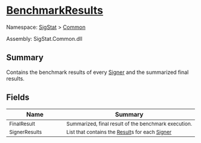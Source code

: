 # [BenchmarkResults](./BenchmarkResults.md)

Namespace: [SigStat]() > [Common](./README.md)

Assembly: SigStat.Common.dll

## Summary
Contains the benchmark results of every [Signer](https://github.com/hargitomi97/sigstat/blob/master/docs/md/SigStat/Common/Signer.md) and the summarized final results.

## Fields

| Name | Summary | 
| --- | --- | 
| <sub>FinalResult</sub><img width=50>| <sub>Summarized, final result of the benchmark execution.</sub>| <br>
| <sub>SignerResults</sub><img width=50>| <sub>List that contains the [Result](https://github.com/hargitomi97/sigstat/blob/master/docs/md/SigStat/Common/Result.md)s for each [Signer](https://github.com/hargitomi97/sigstat/blob/master/docs/md/SigStat/Common/Signer.md)</sub>| <br>


